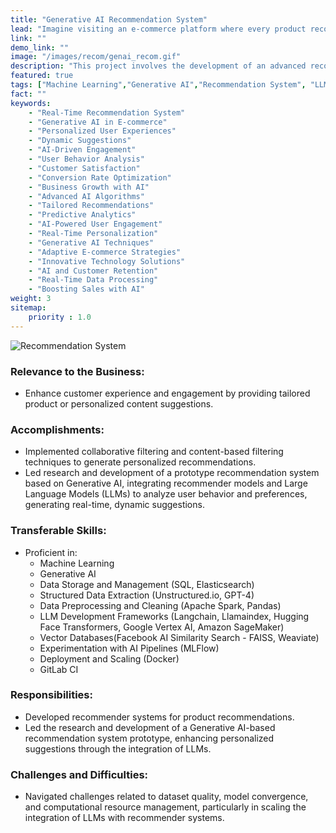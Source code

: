 ```yaml
---
title: "Generative AI Recommendation System"
lead: "Imagine visiting an e-commerce platform where every product recommendation feels tailor-made just for you, as if the system truly understands your needs, desires, and habits. This isn’t science fiction—it’s the future of user engagement, powered by real-time generative AI. By harnessing the power of cutting-edge algorithms, this revolutionary recommendation system analyzes user behavior and preferences in real time, delivering dynamic suggestions that resonate on a personal level. The result? Skyrocketing conversion rates, happier customers, and a business poised for exponential growth. Welcome to the next era of personalized experiences."
link: ""
demo_link: ""
image: "/images/recom/genai_recom.gif"
description: "This project involves the development of an advanced recommendation system powered by Generative AI techniques. By analyzing user behavior and preferences, the system generates highly accurate and dynamic suggestions in real-time. This innovative approach enhances user engagement and significantly improves business outcomes by increasing conversion rates and customer satisfaction. Through cutting-edge technology, the project aims to personalize user experiences and drive growth for businesses."
featured: true
tags: ["Machine Learning","Generative AI","Recommendation System", "LLM"]
fact: ""
keywords:
    - "Real-Time Recommendation System"
    - "Generative AI in E-commerce"
    - "Personalized User Experiences"
    - "Dynamic Suggestions"
    - "AI-Driven Engagement"
    - "User Behavior Analysis"
    - "Customer Satisfaction"
    - "Conversion Rate Optimization"
    - "Business Growth with AI"
    - "Advanced AI Algorithms"
    - "Tailored Recommendations"
    - "Predictive Analytics"
    - "AI-Powered User Engagement"
    - "Real-Time Personalization"
    - "Generative AI Techniques"
    - "Adaptive E-commerce Strategies"
    - "Innovative Technology Solutions"
    - "AI and Customer Retention"
    - "Real-Time Data Processing"
    - "Boosting Sales with AI"
weight: 3
sitemap: 
    priority : 1.0
---
```


<!-- <img src="https://ars.els-cdn.com/content/image/3-s2.0-B9780128243497000153-f08-34-9780128243497.jpg" alt="MarineGEO circle logo" style="height: 100%; width:100%;"/> -->

![Recommendation System](/images/recom/genai_recom.gif "Recommendation System")

### **Relevance to the Business:**
- Enhance customer experience and engagement by providing tailored product or personalized content suggestions.

### **Accomplishments:**
- Implemented collaborative filtering and content-based filtering techniques to generate personalized recommendations.
- Led research and development of a prototype recommendation system based on Generative AI, integrating recommender models and Large Language Models (LLMs) to analyze user behavior and preferences, generating real-time, dynamic suggestions.

### **Transferable Skills:**
- Proficient in:
    - Machine Learning
    - Generative AI
    - Data Storage and Management (SQL, Elasticsearch)
    - Structured Data Extraction (Unstructured.io, GPT-4)
    - Data Preprocessing and Cleaning (Apache Spark, Pandas)
    - LLM Development Frameworks (Langchain, Llamaindex, Hugging Face Transformers, Google Vertex AI, Amazon SageMaker)
    - Vector Databases(Facebook AI Similarity Search - FAISS, Weaviate)
    - Experimentation with AI Pipelines (MLFlow)
    - Deployment and Scaling (Docker)
    - GitLab CI

### **Responsibilities:**
- Developed recommender systems for product recommendations.
- Led the research and development of a Generative AI-based recommendation system prototype, enhancing personalized suggestions through the integration of LLMs.

### **Challenges and Difficulties:**
- Navigated challenges related to dataset quality, model convergence, and computational resource management, particularly in scaling the integration of LLMs with recommender systems.
